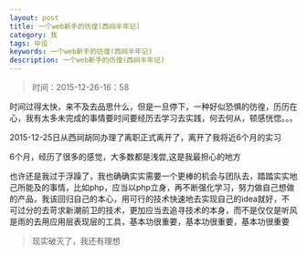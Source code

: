 ```yaml
---
layout: post
title: 一个web新手的彷徨(西祠半年记)
category: 我
tags: 毕设
keywords: 一个web新手的彷徨(西祠半年记)
description: 一个web新手的彷徨(西祠半年记)
---
```



> 时间：2015-12-26-16：58

时间过得太快，来不及去品思什么，但是一旦停下，一种好似恐惧的彷徨，历历在心，我有太多未完成的事情要时间要经历去学习去实践，何去何从，顿感恍惚。。。

2015-12-25日从西祠胡同办理了离职正式离开了，离开了我将近6个月的实习

6个月，经历了很多的感觉，大多数都是浅尝,这是我最担心的地方

也许还是我过于浮躁了，我也确确实实需要一个更棒的机会与团队去，踏踏实实地己所能及的事情，比如php，应当以php立身，再不断强化学习，努力做自己想做的产品，我该回归自己的本心，用可行的技术快速地去实现自己的idea就好，不可过分的去苛求新潮前卫的技术，更加应当去追寻技术的本身，而不是仅仅是听风是雨的去用应用层表现层的工具，基本功很重要，基本功很重要，基本功很重要

> 现实破灭了，我还有理想 